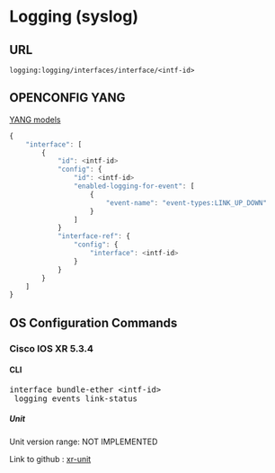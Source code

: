 # Logging (syslog)

## URL

```
logging:logging/interfaces/interface/<intf-id>
```

## OPENCONFIG YANG

[YANG models](https://github.com/FRINXio/openconfig/tree/master/logging/src/main/yang)

```javascript
{
    "interface": [
        {
            "id": <intf-id>
            "config": {
                "id": <intf-id>
                "enabled-logging-for-event": [
                    {
                        "event-name": "event-types:LINK_UP_DOWN"
                    }
                ]
            }
            "interface-ref": {
                "config": {
                    "interface": <intf-id>
                }
            }
        }
    ]
}

```

## OS Configuration Commands

### Cisco IOS XR 5.3.4

#### CLI

<pre>
interface bundle-ether &lt;intf-id&gt;
 logging events link-status
</pre>

##### Unit

Unit version range: NOT IMPLEMENTED

Link to github : [xr-unit]()